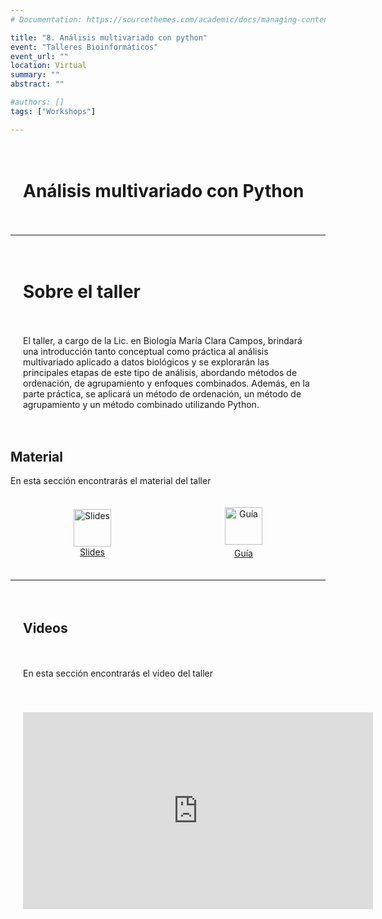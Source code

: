 ```yaml
---
# Documentation: https://sourcethemes.com/academic/docs/managing-content/

title: "8. Análisis multivariado con python"
event: "Talleres Bioinformáticos"
event_url: ""
location: Virtual
summary: ""
abstract: ""

#authors: []
tags: ["Workshops"]

---
```

<div style="display: grid; grid-template-columns: 1fr; gap: 20px; padding: 20px;">

# Análisis multivariado con Python

</div>

--- 

<div style="display: grid; grid-template-columns: 1fr; gap: 20px; padding: 20px;">

# Sobre el taller 

El taller, a cargo de la Lic. en Biología María Clara Campos, brindará una introducción tanto conceptual como práctica al análisis multivariado aplicado a datos biológicos y se explorarán las principales etapas de este tipo de análisis, abordando métodos de ordenación, de agrupamiento y enfoques combinados. Además, en la parte práctica, se aplicará un método de ordenación, un método de agrupamiento y un método combinado utilizando Python.

</div>
</div>


## Material

En esta sección encontrarás el material del taller

<div style="display: grid; grid-template-columns: repeat(2, 1fr); gap: 20px; padding: 20px;">
    <div style="display: flex; flex-direction: column; align-items: center; justify-content: center; text-align: center;">
        <a href="/workshops-material/analisis_multiv_python/slides.pdf" download="Análisis multivariado en Python - Teoría.pdf">
            <img src="https://img.icons8.com/ios-glyphs/30/000000/ms-powerpoint.png" alt="Slides" style="width: 60px; height: 60px;">
        </a>
        <a href="/workshops-material/analisis_multiv_python/slides.pdf" download="Análisis multivariado en Python - Teoría.pdf">Slides</a>
    </div>
    <div style="display: flex; flex-direction: column; align-items: center; justify-content: center; text-align: center;">
        <a href="https://colab.research.google.com/drive/10r0fT-NXCjUi_F-wzoh-nchWDDMOCZgX?usp=sharing">
            <img src="https://img.icons8.com/ios-glyphs/30/000000/document.png" alt="Guía" style="width: 60px; height: 60px;">
        </a>
        <a href="https://colab.research.google.com/drive/10r0fT-NXCjUi_F-wzoh-nchWDDMOCZgX?usp=sharing" style="margin-top: 5px;">Guía</a>
    </div>
</div>


--- 

<div style="display: grid; grid-template-columns: 1fr; gap: 20px; padding: 20px;">

## Videos

En esta sección encontrarás el video del taller
</div>

<div style="padding: 20px; border-radius: 5px; position: relative; text-align: center;">
    <iframe width="560" height="315" src="https://www.youtube.com/embed/OavS1Nlyyto?si=3YmsCNLHSxTQSSl3" title="YouTube video player" frameborder="0" allow="accelerometer; autoplay; clipboard-write; encrypted-media; gyroscope; picture-in-picture; web-share" referrerpolicy="strict-origin-when-cross-origin" allowfullscreen></iframe>
</div>

